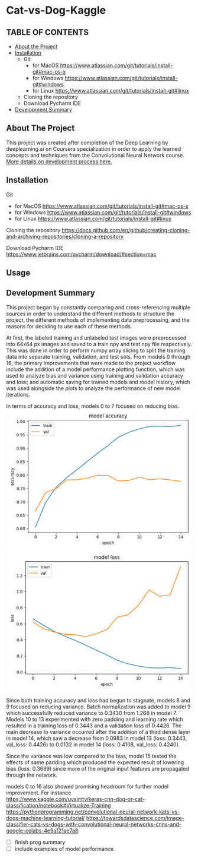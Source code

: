 # Cat-vs-Dog-Kaggle

<!-- TABLE OF CONTENTS -->
## TABLE OF CONTENTS
* [About the Project](#about-the-project)
* [Installation](#installation)
  * Git
    * for MacOS https://www.atlassian.com/git/tutorials/install-git#mac-os-x
    * for Windows https://www.atlassian.com/git/tutorials/install-git#windows
    * for Linux https://www.atlassian.com/git/tutorials/install-git#linux
  * Cloning the repository
  * Download Pycharm IDE
* [Development Summary](#Development-Summary)


<!-- ABOUT THE PROJECT -->
## About The Project
This project was created after completion of the Deep Learning by deeplearning.ai on Coursera specialization in order to apply the learned concepts and techniques from the Convolutional Neural Network course. [More details on development process here.](#development-summary)

<!-- Installation -->
## Installation
Git
* for MacOS https://www.atlassian.com/git/tutorials/install-git#mac-os-x
* for Windows https://www.atlassian.com/git/tutorials/install-git#windows
* for Linux https://www.atlassian.com/git/tutorials/install-git#linux

Cloning the repository
https://docs.github.com/en/github/creating-cloning-and-archiving-repositories/cloning-a-repository

Download Pycharm IDE
https://www.jetbrains.com/pycharm/download/#section=mac

## Usage


## Development Summary 

This project began by constantly comparing and cross-referencing multiple sources in order to understand the different methods to structure the project, the different methods of implementing data preprocessing, and the reasons for deciding to use each of these methods. 

At first, the labeled training and unlabeled test images were preprocessed into 64x64 px images and saved to a train.npy and test.npy file respectively. This was done in order to perform numpy array slicing to split the training data into separate training, validation, and test sets. From models 0 through 16, the primary improvements that were made to the project workflow include the addition of a model performance plotting function, which was used to analyze bias and variance using training and validation accuracy and loss; and automatic saving for trained models and model history, which was used alongside the plots to analyze the performance of new model iterations. 

In terms of accuracy and loss, models 0 to 7 focused on reducing bias. 
![asdf](/model_7_accuracy.png) 
![asdf](/model_7_loss.png)

Since both training accuracy and loss had begun to stagnate, models 8 and 9 focused on reducing variance. Batch normalization was added to model 9 which successfully reduced variance to 0.3430 from 1.268 in model 7. Models 10 to 13 experimented with zero padding and learning rate which resulted in a training loss of 0.3443 and a validation loss of 0.4426. The main decrease to variance occurred after the addition of a third dense layer in model 14, which saw a decrease from 0.0983 in model 13 (loss: 0.3443, val_loss: 0.4426) to 0.0132 in model 14 (loss: 0.4108, val_loss: 0.4240).

Since the variance was low compared to the bias, model 15 tested the effects of same padding which produced the expected result of lowering bias (loss: 0.3689) since more of the original input features are propagated through the network.

models 0 to 16 also showed promising headroom for further model improvement. For instance  
https://www.kaggle.com/uysimty/keras-cnn-dog-or-cat-classification/notebook#Virtualize-Training
https://pythonprogramming.net/convolutional-neural-network-kats-vs-dogs-machine-learning-tutorial/
https://towardsdatascience.com/image-classifier-cats-vs-dogs-with-convolutional-neural-networks-cnns-and-google-colabs-4e9af21ae7a8

- [ ] finish prog summary 
- [ ] include examples of model performance.
